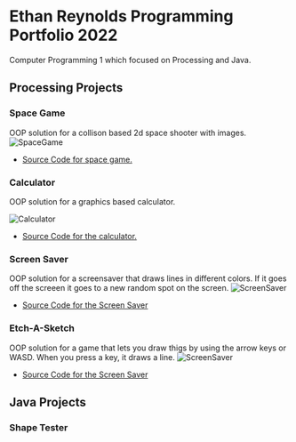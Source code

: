 # Ethan Reynolds Programming Portfolio 2022
Computer Programming 1 which focused on Processing and Java.

## Processing Projects

### Space Game
OOP solution for a collison based 2d space shooter with images.
![SpaceGame](https://github.com/SFgiantsfan/Programming-Portfolio-2021-2022/blob/gh-pages/Images/SpaceGame2022.png?raw=true)
* [Source Code for space game.](https://github.com/SFgiantsfan/Programming-Portfolio-2021-2022/blob/gh-pages/src/SpaceGame.zip)

### Calculator 
OOP solution for a graphics based calculator.

![Calculator](https://github.com/SFgiantsfan/Programming-Portfolio-2021-2022/blob/gh-pages/Images/Calculator2022.png?raw=true)
* [Source Code for the calculator.](https://github.com/SFgiantsfan/Programming-Portfolio-2021-2022/blob/gh-pages/src/Calculator.zip)

### Screen Saver
OOP solution for a screensaver that draws lines in different colors. If it goes off the screeen it goes to a new random spot on the screen.
![ScreenSaver](https://github.com/SFgiantsfan/Programming-Portfolio-2021-2022/blob/gh-pages/Images/ScreenSaverScreenshot.png?raw=true)
* [Source Code for the Screen Saver](https://github.com/SFgiantsfan/Programming-Portfolio-2021-2022/blob/gh-pages/src/ScreenSaver.zip)

### Etch-A-Sketch
OOP solution for a game that lets you draw thigs by using the arrow keys or WASD. When you press a key, it draws a line.
![ScreenSaver](https://github.com/SFgiantsfan/Programming-Portfolio-2021-2022/blob/gh-pages/Images/Etch-A-SketchScreenShotNew.png?raw=true)
* [Source Code for the Screen Saver](https://github.com/SFgiantsfan/Programming-Portfolio-2021-2022/blob/gh-pages/src/Etch_A_Sketch.zip)

## Java Projects

### Shape Tester

